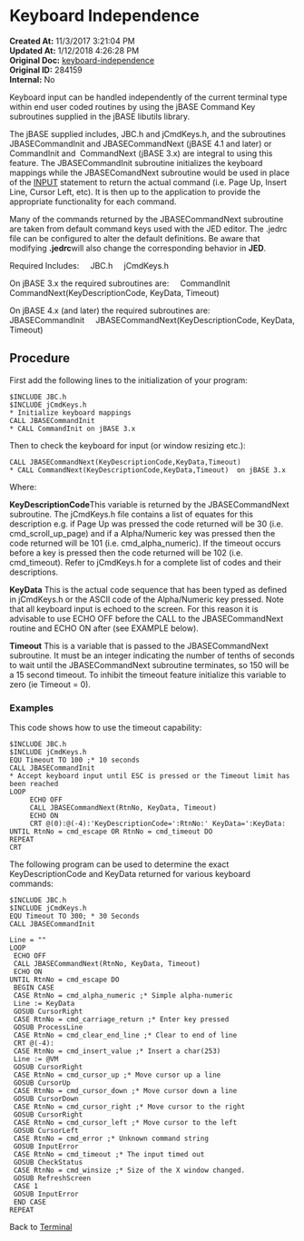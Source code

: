 # Keyboard Independence

**Created At:** 11/3/2017 3:21:04 PM  
**Updated At:** 1/12/2018 4:26:28 PM  
**Original Doc:** [keyboard-independence](https://docs.jbase.com/41717-environment-variables/keyboard-independence)  
**Original ID:** 284159  
**Internal:** No  

Keyboard input can be handled independently of the current terminal type within end user coded routines by using the jBASE Command Key subroutines supplied in the jBASE libutils library.

The jBASE supplied includes, JBC.h and jCmdKeys.h, and the subroutines JBASECommandInit and JBASECommandNext (jBASE 4.1 and later) or CommandInit and  CommandNext (jBASE 3.x) are integral to using this feature. The JBASECommandInit subroutine initializes the keyboard mappings while the JBASEComandNext subroutine would be used in place of the [INPUT](./../../jbc/input/README.md) statement to return the actual command (i.e. Page Up, Insert Line, Cursor Left, etc). It is then up to the application to provide the appropriate functionality for each command.

Many of the commands returned by the JBASECommandNext subroutine are taken from default command keys used with the JED editor. The .jedrc file can be configured to alter the default definitions. Be aware that modifying **.jedrc**will also change the corresponding behavior in **JED**.

Required Includes:
    JBC.h
    jCmdKeys.h

On jBASE 3.x the required subroutines are:
    CommandInit
    CommandNext(KeyDescriptionCode, KeyData, Timeout)

On jBASE 4.x (and later) the required subroutines are:
    JBASECommandInit
    JBASECommandNext(KeyDescriptionCode, KeyData, Timeout)

## Procedure

First add the following lines to the initialization of your program:

```
$INCLUDE JBC.h
$INCLUDE jCmdKeys.h
* Initialize keyboard mappings
CALL JBASECommandInit
* CALL CommandInit on jBASE 3.x
```

Then to check the keyboard for input (or window resizing etc.):

```
CALL JBASECommandNext(KeyDescriptionCode,KeyData,Timeout)
* CALL CommandNext(KeyDescriptionCode,KeyData,Timeout)  on jBASE 3.x
```

Where:

**KeyDescriptionCode**This variable is returned by the JBASECommandNext subroutine. The jCmdKeys.h file contains a list of equates for this description e.g. if Page Up was pressed the code returned will be 30 (i.e. cmd\_scroll\_up\_page) and if a Alpha/Numeric key was pressed then the code returned will be 101 (i.e. cmd\_alpha\_numeric). If the timeout occurs before a key is pressed then the code returned will be 102 (i.e. cmd\_timeout). Refer to jCmdKeys.h for a complete list of codes and their descriptions.

**KeyData**
This is the actual code sequence that has been typed as defined in jCmdKeys.h or the ASCII code of the Alpha/Numeric key pressed. Note that all keyboard input is echoed to the screen. For this reason it is advisable to use ECHO OFF before the CALL to the JBASECommandNext routine and ECHO ON after (see EXAMPLE below).

**Timeout**
This is a variable that is passed to the JBASECommandNext subroutine. It must be an integer indicating the number of tenths of seconds to wait until the JBASECommandNext subroutine terminates, so 150 will be a 15 second timeout. To inhibit the timeout feature initialize this variable to zero (ie Timeout = 0).

### Examples

This code shows how to use the timeout capability:

```
$INCLUDE JBC.h
$INCLUDE jCmdKeys.h
EQU Timeout TO 100 ;* 10 seconds
CALL JBASECommandInit
* Accept keyboard input until ESC is pressed or the Timeout limit has been reached
LOOP
     ECHO OFF
     CALL JBASECommandNext(RtnNo, KeyData, Timeout)
     ECHO ON
     CRT @(0):@(-4):'KeyDescriptionCode=':RtnNo:' KeyData=':KeyData:
UNTIL RtnNo = cmd_escape OR RtnNo = cmd_timeout DO
REPEAT
CRT
```

The following program can be used to determine the exact KeyDescriptionCode and KeyData returned for various keyboard commands:

```
$INCLUDE JBC.h
$INCLUDE jCmdKeys.h
EQU Timeout TO 300; * 30 Seconds
CALL JBASECommandInit

Line = ""
LOOP
 ECHO OFF
 CALL JBASECommandNext(RtnNo, KeyData, Timeout)
 ECHO ON
UNTIL RtnNo = cmd_escape DO
 BEGIN CASE
 CASE RtnNo = cmd_alpha_numeric ;* Simple alpha-numeric
 Line := KeyData
 GOSUB CursorRight
 CASE RtnNo = cmd_carriage_return ;* Enter key pressed
 GOSUB ProcessLine
 CASE RtnNo = cmd_clear_end_line ;* Clear to end of line
 CRT @(-4):
 CASE RtnNo = cmd_insert_value ;* Insert a char(253)
 Line := @VM
 GOSUB CursorRight
 CASE RtnNo = cmd_cursor_up ;* Move cursor up a line
 GOSUB CursorUp
 CASE RtnNo = cmd_cursor_down ;* Move cursor down a line
 GOSUB CursorDown
 CASE RtnNo = cmd_cursor_right ;* Move cursor to the right
 GOSUB CursorRight
 CASE RtnNo = cmd_cursor_left ;* Move cursor to the left
 GOSUB CursorLeft
 CASE RtnNo = cmd_error ;* Unknown command string
 GOSUB InputError
 CASE RtnNo = cmd_timeout ;* The input timed out
 GOSUB CheckStatus
 CASE RtnNo = cmd_winsize ;* Size of the X window changed.
 GOSUB RefreshScreen
 CASE 1
 GOSUB InputError
 END CASE
REPEAT
```

Back to [Terminal](./../README.md)

  
<PageFooter />
